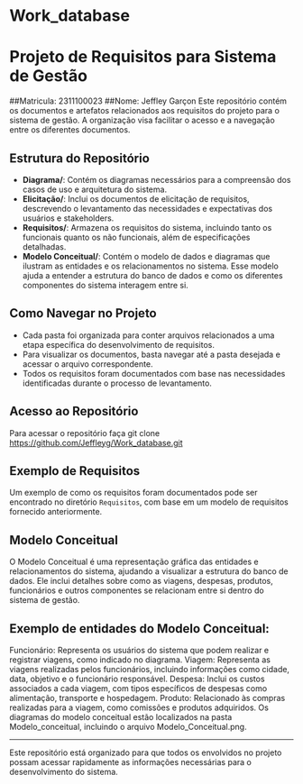 # Work_database
# Projeto de Requisitos para Sistema de Gestão
##Matricula: 2311100023
##Nome: Jeffley Garçon
Este repositório contém os documentos e artefatos relacionados aos requisitos do projeto para o sistema de gestão. A organização visa facilitar o acesso e a navegação entre os diferentes documentos.

## Estrutura do Repositório

- **Diagrama/**: Contém os diagramas necessários para a compreensão dos casos de uso e arquitetura do sistema.
- **Elicitação/**: Inclui os documentos de elicitação de requisitos, descrevendo o levantamento das necessidades e expectativas dos usuários e stakeholders.
- **Requisitos/**: Armazena os requisitos do sistema, incluindo tanto os funcionais quanto os não funcionais, além de especificações detalhadas.
- **Modelo Conceitual/**: Contém o modelo de dados e diagramas que ilustram as entidades e os relacionamentos no sistema. Esse modelo ajuda a entender a estrutura do banco de dados e como os diferentes componentes do sistema interagem entre si.

## Como Navegar no Projeto

- Cada pasta foi organizada para conter arquivos relacionados a uma etapa específica do desenvolvimento de requisitos.
- Para visualizar os documentos, basta navegar até a pasta desejada e acessar o arquivo correspondente.
- Todos os requisitos foram documentados com base nas necessidades identificadas durante o processo de levantamento.

## Acesso ao Repositório
Para acessar o repositório faça git clone https://github.com/Jeffleyg/Work_database.git

## Exemplo de Requisitos

Um exemplo de como os requisitos foram documentados pode ser encontrado no diretório `Requisitos`, com base em um modelo de requisitos fornecido anteriormente.

## Modelo Conceitual
O Modelo Conceitual é uma representação gráfica das entidades e relacionamentos do sistema, ajudando a visualizar a estrutura do banco de dados. Ele inclui detalhes sobre como as viagens, despesas, produtos, funcionários e outros componentes se relacionam entre si dentro do sistema de gestão.

## Exemplo de entidades do Modelo Conceitual:

Funcionário: Representa os usuários do sistema que podem realizar e registrar viagens, como indicado no diagrama.
Viagem: Representa as viagens realizadas pelos funcionários, incluindo informações como cidade, data, objetivo e o funcionário responsável.
Despesa: Inclui os custos associados a cada viagem, com tipos específicos de despesas como alimentação, transporte e hospedagem.
Produto: Relacionado às compras realizadas para a viagem, como comissões e produtos adquiridos.
Os diagramas do modelo conceitual estão localizados na pasta Modelo_conceitual, incluindo o arquivo Modelo_Conceitual.png.

---

Este repositório está organizado para que todos os envolvidos no projeto possam acessar rapidamente as informações necessárias para o desenvolvimento do sistema.
